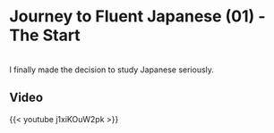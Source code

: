 # Journey to Fluent Japanese (01) - The Start


<br>
I finally made the decision to study Japanese seriously.

## Video

{{< youtube j1xiKOuW2pk >}}
